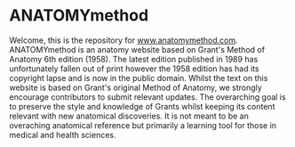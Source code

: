 # ANATOMYmethod

Welcome, this is the repository for www.anatomymethod.com. ANATOMYmethod is an anatomy website based on Grant's Method of Anatomy 6th edition (1958). The latest edition published in 1989 has unfortunately fallen out of print however the 1958 edition has had its copyright lapse and is now in the public domain. Whilst the text on this website is based on Grant's original Method of Anatomy, we strongly encourage contributors to submit relevant updates. The overarching goal is to preserve the style and knowledge of Grants whilst keeping its content relevant with new anatomical discoveries. It is not meant to be an overaching anatomical reference but primarily a learning tool for those in medical and health sciences.